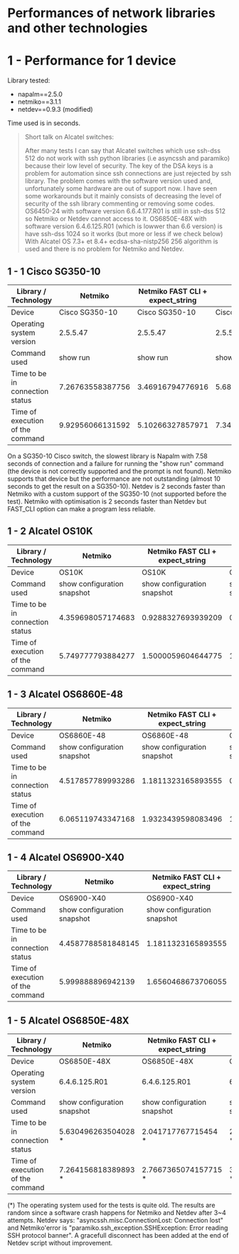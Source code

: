 # Performances of network libraries and other technologies


# 1 - Performance for 1 device

Library tested:
- napalm==2.5.0
- netmiko==3.1.1
- netdev==0.9.3 (modified)

Time used is in seconds.


> Short talk on Alcatel switches:
> 
> After many tests I can say that Alcatel switches which use ssh-dss 512 do not work with ssh python libraries (i.e asyncssh and paramiko) because their low level of security. The key of the DSA keys is a problem for automation since ssh connections are just rejected by ssh library. The problem comes with the software version used and, unfortunately some hardware are out of support now. I have seen some workarounds but it mainly consists of decreasing the level of security of the ssh library commenting or removing some codes.
OS6450-24 with software version 6.6.4.177.R01 is still in ssh-dss 512 so Netmiko or Netdev cannot access to it.
OS6850E-48X	with software version 6.4.6.125.R01 (which is lowwer than 6.6 version) is have ssh-dss 1024 so it works (but more or less if we check below)
With Alcatel OS 7.3+ et 8.4+ ecdsa-sha-nistp256 256 algorithm is used and there is no problem for Netmiko and Netdev.



## 1 - 1 Cisco SG350-10

| Library / Technology             | Netmiko          | Netmiko FAST CLI + expect_string | Netdev           | Napalm           |
|----------------------------------|------------------|----------------------------------|------------------|------------------|
| Device                           | Cisco SG350-10   | Cisco SG350-10                   | Cisco SG350-10   | Cisco SG350-10   |
| Operating system version         | 2.5.5.47         | 2.5.5.47                         | 2.5.5.47         | 2.5.5.47         |
| Command used                     | show run         | show run                         | show run         | show run         |
| Time to be in connection status  | 7.26763558387756 | 3.46916794776916                 | 5.68317532539368 | 7.58145022392273 |
| Time of execution of the command | 9.92956066131592 | 5.10266327857971                 | 7.34068417549133 | N/A              |


On a SG350-10 Cisco switch, the slowest library is Napalm with 7.58 seconds of connection and a failure for running the "show run" command (the device is not correctly supported and the prompt is not found). Netmiko supports that device but the performance are not outstanding (almost 10 seconds to get the result on a SG350-10). Netdev is 2 seconds faster than Netmiko with a custom support of the SG350-10 (not supported before the test). Netmiko with optimisation is 2 seconds faster than Netdev but FAST_CLI option can make a program less reliable.


## 1 - 2 Alcatel OS10K

| Library / Technology             | Netmiko                     | Netmiko FAST CLI + expect_string | Netdev                      |
|----------------------------------|-----------------------------|----------------------------------|-----------------------------|
| Device                           | OS10K                       | OS10K                            | OS10K                       |
| Command used                     | show configuration snapshot | show configuration snapshot      | show configuration snapshot |
| Time to be in connection status  | 4.359698057174683           | 0.9288327693939209               | 0.674893856048584           |
| Time of execution of the command | 5.749777793884277           | 1.5000059604644775               | 1.011824369430542           |

## 1 - 3 Alcatel OS6860E-48

| Library / Technology             | Netmiko                     | Netmiko FAST CLI + expect_string | Netdev                      |
|----------------------------------|-----------------------------|----------------------------------|-----------------------------|
| Device                           | OS6860E-48                  | OS6860E-48                       | OS6860E-48                  |
| Command used                     | show configuration snapshot | show configuration snapshot      | show configuration snapshot |
| Time to be in connection status  | 4.517857789993286           | 1.1811323165893555               | 0.9079082012176514          |
| Time of execution of the command | 6.065119743347168           | 1.9323439598083496               | 1.6970608234405518          |

## 1 - 4 Alcatel OS6900-X40

| Library / Technology             | Netmiko                     | Netmiko FAST CLI + expect_string | Netdev                      |
|----------------------------------|-----------------------------|----------------------------------|-----------------------------|
| Device                           | OS6900-X40                  | OS6900-X40                       | OS6900-X40                  |
| Command used                     | show configuration snapshot | show configuration snapshot      | show configuration snapshot |
| Time to be in connection status  | 4.4587788581848145          | 1.1811323165893555               | 1.0350358486175537          |
| Time of execution of the command | 5.999888896942139           | 1.6560468673706055               | 1.894153118133545           |

## 1 - 5 Alcatel OS6850E-48X

| Library / Technology             | Netmiko                     | Netmiko FAST CLI + expect_string | Netdev                      |
|----------------------------------|-----------------------------|----------------------------------|-----------------------------|
| Device                           | OS6850E-48X                 | OS6850E-48X                      | OS6850E-48X                 |
| Operating system version         | 6.4.6.125.R01               | 6.4.6.125.R01                    | 6.4.6.125.R01               |
| Command used                     | show configuration snapshot | show configuration snapshot      | show configuration snapshot |
| Time to be in connection status  | 5.630496263504028 *         | 2.041717767715454 *              | 2.234604597091675 *         |
| Time of execution of the command | 7.264156818389893 *         | 2.7667365074157715 *             | 3.0749030113220215 *        |

(*) The operating system used for the tests is quite old. The results are random since a software crash happens for Netmiko and Netdev after 3~4 attempts. Netdev says: "asyncssh.misc.ConnectionLost: Connection lost" and Netmiko'error is "paramiko.ssh_exception.SSHException: Error reading SSH protocol banner". A gracefull disconnect has been added at the end of Netdev script without improvement.